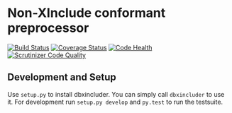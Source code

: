Non-XInclude conformant preprocessor
====================================

[![Build Status](https://travis-ci.org/openSUSE/dbxincluder.svg)](https://travis-ci.org/openSUSE/dbxincluder)
[![Coverage Status](https://coveralls.io/repos/github/openSUSE/dbxincluder/badge.svg?branch=develop)](https://coveralls.io/github/openSUSE/dbxincluder?branch=develop)
[![Code Health](https://landscape.io/github/openSUSE/dbxincluder/develop/landscape.svg?style=flat)](https://landscape.io/github/openSUSE/dbxincluder/develop)
[![Scrutinizer Code Quality](https://scrutinizer-ci.com/g/openSUSE/dbxincluder/badges/quality-score.png?b=develop)](https://scrutinizer-ci.com/g/openSUSE/dbxincluder/?branch=develop)

Development and Setup
---------------------

Use ```setup.py``` to install dbxincluder. You can simply call ```dbxincluder``` to use it.
For development run ```setup.py develop``` and ```py.test``` to run the testsuite.
